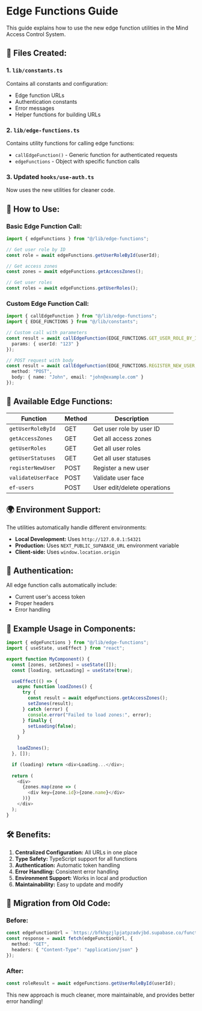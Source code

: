 # Edge Functions Guide

This guide explains how to use the new edge function utilities in the Mind Access Control System.

## 📁 **Files Created:**

### 1. `lib/constants.ts`
Contains all constants and configuration:
- Edge function URLs
- Authentication constants
- Error messages
- Helper functions for building URLs

### 2. `lib/edge-functions.ts`
Contains utility functions for calling edge functions:
- `callEdgeFunction()` - Generic function for authenticated requests
- `edgeFunctions` - Object with specific function calls

### 3. Updated `hooks/use-auth.ts`
Now uses the new utilities for cleaner code.

## 🚀 **How to Use:**

### **Basic Edge Function Call:**
```typescript
import { edgeFunctions } from "@/lib/edge-functions";

// Get user role by ID
const role = await edgeFunctions.getUserRoleById(userId);

// Get access zones
const zones = await edgeFunctions.getAccessZones();

// Get user roles
const roles = await edgeFunctions.getUserRoles();
```

### **Custom Edge Function Call:**
```typescript
import { callEdgeFunction } from "@/lib/edge-functions";
import { EDGE_FUNCTIONS } from "@/lib/constants";

// Custom call with parameters
const result = await callEdgeFunction(EDGE_FUNCTIONS.GET_USER_ROLE_BY_ID, {
  params: { userId: "123" }
});

// POST request with body
const result = await callEdgeFunction(EDGE_FUNCTIONS.REGISTER_NEW_USER, {
  method: "POST",
  body: { name: "John", email: "john@example.com" }
});
```

## 🔧 **Available Edge Functions:**

| Function         | Method | Description |
|------------------|--------|-------------|
| `getUserRoleById` | GET | Get user role by user ID |
| `getAccessZones` | GET | Get all access zones |
| `getUserRoles`   | GET | Get all user roles |
| `getUserStatuses` | GET | Get all user statuses |
| `registerNewUser` | POST | Register a new user |
| `validateUserFace` | POST | Validate user face |
| `ef-users`       | POST | User edit/delete operations |

## 🌍 **Environment Support:**

The utilities automatically handle different environments:

- **Local Development:** Uses `http://127.0.0.1:54321`
- **Production:** Uses `NEXT_PUBLIC_SUPABASE_URL` environment variable
- **Client-side:** Uses `window.location.origin`

## 🔐 **Authentication:**

All edge function calls automatically include:
- Current user's access token
- Proper headers
- Error handling

## 📝 **Example Usage in Components:**

```typescript
import { edgeFunctions } from "@/lib/edge-functions";
import { useState, useEffect } from "react";

export function MyComponent() {
  const [zones, setZones] = useState([]);
  const [loading, setLoading] = useState(true);

  useEffect(() => {
    async function loadZones() {
      try {
        const result = await edgeFunctions.getAccessZones();
        setZones(result);
      } catch (error) {
        console.error("Failed to load zones:", error);
      } finally {
        setLoading(false);
      }
    }

    loadZones();
  }, []);

  if (loading) return <div>Loading...</div>;
  
  return (
    <div>
      {zones.map(zone => (
        <div key={zone.id}>{zone.name}</div>
      ))}
    </div>
  );
}
```

## 🛠 **Benefits:**

1. **Centralized Configuration:** All URLs in one place
2. **Type Safety:** TypeScript support for all functions
3. **Authentication:** Automatic token handling
4. **Error Handling:** Consistent error handling
5. **Environment Support:** Works in local and production
6. **Maintainability:** Easy to update and modify

## 🔄 **Migration from Old Code:**

### **Before:**
```typescript
const edgeFunctionUrl = `https://bfkhgzjlpjatpzadvjbd.supabase.co/functions/v1/get-user-role-by-id?userId=${userId}`;
const response = await fetch(edgeFunctionUrl, {
  method: "GET",
  headers: { "Content-Type": "application/json" }
});
```

### **After:**
```typescript
const roleResult = await edgeFunctions.getUserRoleById(userId);
```

This new approach is much cleaner, more maintainable, and provides better error handling! 